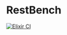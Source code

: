 # RestBench

[![Elixir CI](https://github.com/kkondaurov/restbench/actions/workflows/elixir.yml/badge.svg?branch=master&event=push)](https://github.com/kkondaurov/restbench/actions/workflows/elixir.yml)
